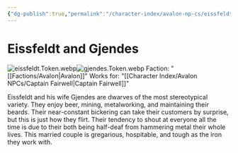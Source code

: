```yaml
---
{"dg-publish":true,"permalink":"/character-index/avalon-np-cs/eissfeldt-and-gjendes/","title":"Eissfeldt and Gjendes","tags":["Avalon","NPC"],"created":"2025-05-30T19:47:50.000-05:00"}
---
```


# Eissfeldt and Gjendes
![eissfeldt.Token.webp](/img/user/Assets/Voidbound%20token%20images/eissfeldt.Token.webp)![gjendes.Token.webp](/img/user/Assets/Voidbound%20token%20images/gjendes.Token.webp)
Faction: "[[Factions/Avalon\|Avalon]]"
Works for: "[[Character Index/Avalon NPCs/Captain Fairwell\|Captain Fairwell]]"

Eissfeldt and his wife Gjendes are dwarves of the most stereotypical variety. They enjoy beer, mining, metalworking, and maintaining their beards. Their near-constant bickering can take their customers by surprise, but this is just how they flirt. Their tendency to shout at everyone all the time is due to their both being half-deaf from hammering metal their whole lives. This married couple is gregarious, hospitable, and tough as the iron they work with.